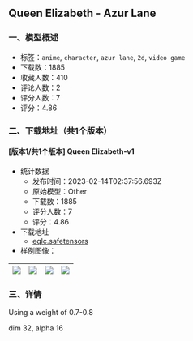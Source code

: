 ## Queen Elizabeth - Azur Lane
### 一、模型概述

- 标签：`anime`, `character`, `azur lane`, `2d`, `video game`
- 下载数：1885
- 收藏人数：410
- 评论人数：2
- 评分人数：7
- 评分：4.86

### 二、下载地址（共1个版本）

#### [版本1/共1个版本] Queen Elizabeth-v1

- 统计数据
  - 发布时间：2023-02-14T02:37:56.693Z
  - 原始模型：Other
  - 下载数：1885
  - 评分人数：7
  - 评分：4.86
- 下载地址
  - [eqlc.safetensors](https://civitai.com/api/download/models/9824)
- 样例图像：

| <img src="https://image.civitai.com/xG1nkqKTMzGDvpLrqFT7WA/c92b9fd4-cdf1-4fc8-d411-2f046fa3e900/width=450/95364.jpeg" /> | <img src="https://image.civitai.com/xG1nkqKTMzGDvpLrqFT7WA/4f9399e6-e4c2-494b-80c8-3f992b0f6600/width=450/95368.jpeg" /> | <img src="https://image.civitai.com/xG1nkqKTMzGDvpLrqFT7WA/d15a8f46-751d-478c-28cc-3a96591c6f00/width=450/95367.jpeg" /> | <img src="https://image.civitai.com/xG1nkqKTMzGDvpLrqFT7WA/6be5dd45-b471-48f5-1808-c58859ba1600/width=450/95366.jpeg" /> |
| ---- | ---- | ---- | ---- |


### 三、详情
<p>Using a weight of 0.7-0.8</p><p>dim 32, alpha 16</p>